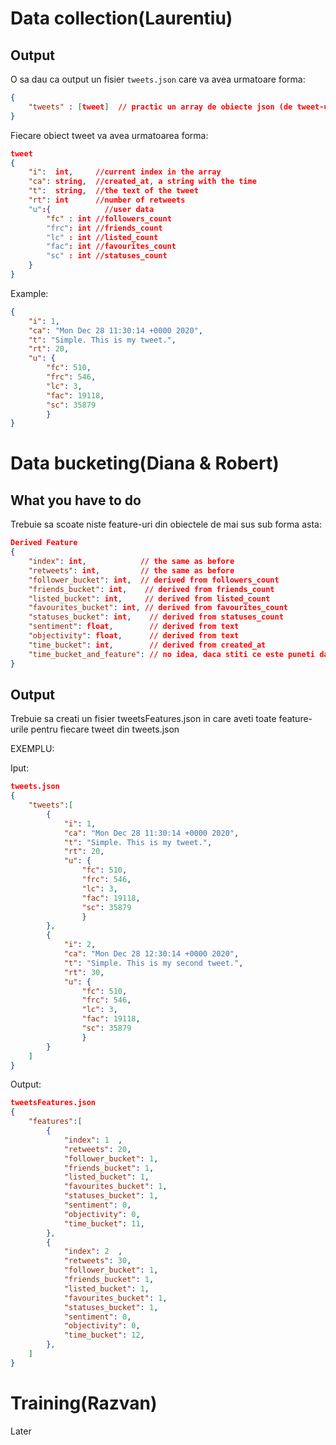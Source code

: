 # Data collection(Laurentiu)
## Output
O sa dau ca output un fisier `tweets.json` care va avea urmatoare forma:
```json
{
    "tweets" : [tweet]  // practic un array de obiecte json (de tweet-uri)
}
```
Fiecare obiect tweet va avea urmatoarea forma:
```json
tweet
{
    "i":  int,     //current index in the array
    "ca": string,  //created_at, a string with the time
    "t":  string,  //the text of the tweet
    "rt": int      //number of retweets
    "u":{            //user data
        "fc" : int //followers_count
        "frc": int //friends_count
        "lc" : int //listed_count
        "fac": int //favourites_count
        "sc" : int //statuses_count
    }
}
```
Example:
```json
{
    "i": 1,
    "ca": "Mon Dec 28 11:30:14 +0000 2020", 
    "t": "Simple. This is my tweet.", 
    "rt": 20,
    "u": {
        "fc": 510, 
        "frc": 546, 
        "lc": 3, 
        "fac": 19118, 
        "sc": 35879
        }
}
```

# Data bucketing(Diana & Robert)

## What you have to do
Trebuie sa scoate niste feature-uri din obiectele de mai sus sub forma asta:
```json
Derived Feature
{
    "index": int,            // the same as before
    "retweets": int,         // the same as before
    "follower_bucket": int,  // derived from followers_count
    "friends_bucket": int,    // derived from friends_count
    "listed_bucket": int,     // derived from listed_count
    "favourites_bucket": int, // derived from favourites_count
    "statuses_bucket": int,    // derived from statuses_count
    "sentiment": float,        // derived from text
    "objectivity": float,      // derived from text
    "time_bucket": int,        // derived from created_at
    "time_bucket_and_feature": // no idea, daca stiti ce este puneti daca nu, aia e :))
}
```
## Output
Trebuie sa creati un fisier tweetsFeatures.json in care aveti toate feature-urile pentru fiecare tweet din tweets.json

EXEMPLU:

Iput:
```json
tweets.json
{
    "tweets":[
        {
            "i": 1,
            "ca": "Mon Dec 28 11:30:14 +0000 2020", 
            "t": "Simple. This is my tweet.", 
            "rt": 20,
            "u": {
                "fc": 510, 
                "frc": 546, 
                "lc": 3, 
                "fac": 19118, 
                "sc": 35879
                }
        },
        {
            "i": 2,
            "ca": "Mon Dec 28 12:30:14 +0000 2020", 
            "t": "Simple. This is my second tweet.", 
            "rt": 30,
            "u": {
                "fc": 510, 
                "frc": 546, 
                "lc": 3, 
                "fac": 19118, 
                "sc": 35879
                }
        }
    ]
}
```
Output:
```json
tweetsFeatures.json
{
    "features":[
        {
            "index": 1  ,             
            "retweets": 20,          
            "follower_bucket": 1,   
            "friends_bucket": 1,    
            "listed_bucket": 1,     
            "favourites_bucket": 1, 
            "statuses_bucket": 1,   
            "sentiment": 0,       
            "objectivity": 0,     
            "time_bucket": 11,       
        },
        {
            "index": 2  ,             
            "retweets": 30,          
            "follower_bucket": 1,   
            "friends_bucket": 1,    
            "listed_bucket": 1,     
            "favourites_bucket": 1, 
            "statuses_bucket": 1,   
            "sentiment": 0,       
            "objectivity": 0,     
            "time_bucket": 12,       
        },
    ]
}
```

# Training(Razvan)

Later